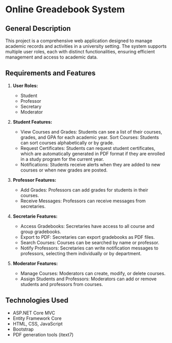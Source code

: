 # Online Greadebook System

## General Description

This project is a comprehensive web application designed to manage academic records and activities in a university setting. The system supports multiple user roles, each with distinct functionalities, ensuring efficient management and access to academic data.

## Requirements and Features

1. **User Roles:**
   - Student
   - Professor
   - Secretary
   - Moderator

2. **Student Features:**
    - View Courses and Grades: Students can see a list of their courses, grades, and GPA for each academic year.
    Sort Courses: Students can sort courses alphabetically or by grade.
    - Request Certificates: Students can request student certificates, which are automatically generated in PDF format if they are enrolled in a study program for the current year.
    - Notifications: Students receive alerts when they are added to new courses or when new grades are posted.

3. **Professor Features:**
    - Add Grades: Professors can add grades for students in their courses.
    - Receive Messages: Professors can receive messages from secretaries.

4. **Secretarie Features:**
    - Access Gradebooks: Secretaries have access to all course and group gradebooks.
    - Export to PDF: Secretaries can export gradebooks as PDF files.
    - Search Courses: Courses can be searched by name or professor.
    - Notify Professors: Secretaries can write notification messages to professors, selecting them individually or by department.

5. **Moderator Features:**
    - Manage Courses: Moderators can create, modify, or delete courses.
    - Assign Students and Professors: Moderators can add or remove students and professors from courses.


## Technologies Used

- ASP.NET Core MVC
- Entity Framework Core
- HTML, CSS, JavaScript
- Bootstrap
- PDF generation tools (itext7)

